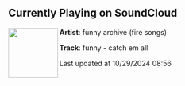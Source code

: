 ## Currently Playing on SoundCloud

[<img align="left" width="100" src="https://i1.sndcdn.com/artworks-wd5ivaJXHz30rSpW-NyFKoQ-t500x500.jpg">](https://soundcloud.com/funnyarchivelul/catch-em-all-demoo?in=saxurn/sets/onb/)

**Artist**: funny archive (fire songs) 

**Track**: funny - catch em all

Last updated at 10/29/2024 08:56
